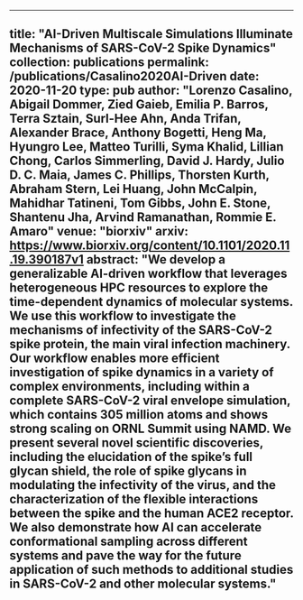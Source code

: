 
---
title: "AI-Driven Multiscale Simulations Illuminate Mechanisms of SARS-CoV-2 Spike Dynamics"
collection: publications
permalink: /publications/Casalino2020AI-Driven
date: 2020-11-20
type: pub
author: "Lorenzo Casalino, Abigail Dommer, Zied Gaieb, Emilia P. Barros, Terra Sztain, Surl-Hee Ahn, Anda Trifan, Alexander Brace, Anthony Bogetti, Heng Ma, Hyungro Lee, Matteo Turilli, Syma Khalid, Lillian Chong, Carlos Simmerling, David J. Hardy, Julio D. C. Maia, James C. Phillips, Thorsten Kurth, Abraham Stern, Lei Huang, John McCalpin, Mahidhar Tatineni, Tom Gibbs, John E. Stone, Shantenu Jha, Arvind Ramanathan, Rommie E. Amaro"
venue: "biorxiv"
arxiv: https://www.biorxiv.org/content/10.1101/2020.11.19.390187v1
abstract: "We develop a generalizable AI-driven workflow that leverages heterogeneous HPC resources to explore the time-dependent dynamics of molecular systems. We use this workflow to investigate the mechanisms of infectivity of the SARS-CoV-2 spike protein, the main viral infection machinery. Our workflow enables more efficient investigation of spike dynamics in a variety of complex environments, including within a complete SARS-CoV-2 viral envelope simulation, which contains 305 million atoms and shows strong scaling on ORNL Summit using NAMD. We present several novel scientific discoveries, including the elucidation of the spike’s full glycan shield, the role of spike glycans in modulating the infectivity of the virus, and the characterization of the flexible interactions between the spike and the human ACE2 receptor. We also demonstrate how AI can accelerate conformational sampling across different systems and pave the way for the future application of such methods to additional studies in SARS-CoV-2 and other molecular systems."
---
